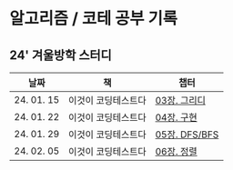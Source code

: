 # 알고리즘 / 코테 공부 기록

## 24' 겨울방학 스터디

|날짜|책|챕터|
|-|-|-|
|24. 01. 15|이것이 코딩테스트다|[03장. 그리디](/03-greedy/README.md)|
|24. 01. 22|이것이 코딩테스트다|[04장. 구현](/04-implementation/README.md)|
|24. 01. 29|이것이 코딩테스트다|[05장. DFS/BFS](/05-dfs-bfs/README.md)|
|24. 02. 05|이것이 코딩테스트다|[06장. 정렬](/06-sorting/README.md)|
